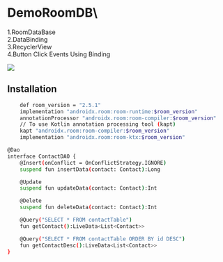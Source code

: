 # DemoRoomDB\
1.RoomDataBase\
2.DataBinding\
3.RecyclerView\
4.Button Click Events Using Binding

![](https://raw.githubusercontent.com/ashfaque-harrier/DemoRoomDB/master/Screenshot_20230418_125450.png)

## Installation
```sh
    def room_version = "2.5.1"
    implementation "androidx.room:room-runtime:$room_version"
    annotationProcessor "androidx.room:room-compiler:$room_version"
    // To use Kotlin annotation processing tool (kapt)
    kapt "androidx.room:room-compiler:$room_version"
    implementation "androidx.room:room-ktx:$room_version"
```

```sh
@Dao
interface ContactDAO {
    @Insert(onConflict = OnConflictStrategy.IGNORE)
    suspend fun insertData(contact: Contact):Long

    @Update
    suspend fun updateData(contact: Contact):Int

    @Delete
    suspend fun deleteData(contact: Contact):Int

    @Query("SELECT * FROM contactTable")
    fun getContact():LiveData<List<Contact>>

    @Query("SELECT * FROM contactTable ORDER BY id DESC")
    fun getContactDesc():LiveData<List<Contact>>
}
```


